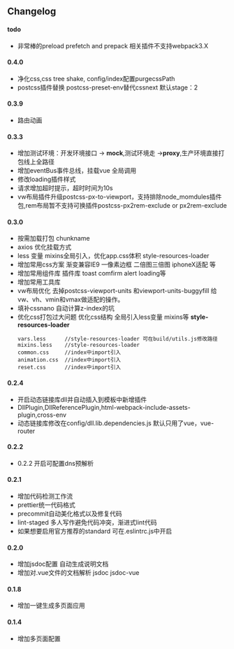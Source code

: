 ## Changelog

#### todo

- 非常棒的preload prefetch and prepack 相关插件不支持webpack3.X

#### 0.4.0

- 净化css,css tree shake, config/index配置purgecssPath
- postcss插件替换 postcss-preset-env替代cssnext 默认stage：2
#### 0.3.9

- 路由动画

#### 0.3.3

- 增加测试环境：开发环境接口 -> **mock**,测试环境走 ->**proxy**,生产环境直接打包线上全路径
- 增加eventBus事件总线，挂载vue 全局调用
- 修改loading插件样式
- 请求增加超时提示，超时时间为10s
- vw布局插件升级postcss-px-to-viewport，支持排除node_momdules插件包,rem布局暂不支持可换插件postcss-px2rem-exclude  or px2rem-exclude

#### 0.3.0

- 按需加载打包 chunkname
- axios 优化挂载方式
- less 变量 mixins全局引入，优化app.css体积 style-resources-loader
- 增加常用css方案 渐变兼容IE9 一像素边框 二倍图三倍图 iphoneX适配 等
- 增加常用组件库 插件库 toast comfirm alert loading等
- 增加常用工具库
- vw布局优化  去掉postcss-viewport-units 和viewport-units-buggyfill 给vw、vh、vmin和vmax做适配的操作。
- 填补cssnano 自动计算z-index的坑
- 优化css打包过大问题 优化css结构 全局引入less变量 mixins等  **style-resources-loader**
    ```
    vars.less      //style-resources-loader 可在build/utils.js修改路径
    mixins.less    //style-resources-loader
    common.css     //index中import引入
    animation.css  //index中import引入
    reset.css      //index中import引入
    ```
#### 0.2.4

- 开启动态链接库dll并自动插入到模板中新增插件
- DllPlugin,DllReferencePlugin,html-webpack-include-assets-plugin,cross-env
- 动态链接库修改在config/dll.lib.dependencies.js 默认只用了vue，vue-router
#### 0.2.2

- 0.2.2 开启可配置dns预解析

#### 0.2.1

- 增加代码检测工作流
- prettier统一代码格式
- precommit自动美化格式以及修复代码
- lint-staged 多人写作避免代码冲突，渐进式lint代码
- 如果想要启用官方推荐的standard 可在.eslintrc.js中开启


#### 0.2.0

- 增加jsdoc配置 自动生成说明文档
- 增加对.vue文件的文档解析 jsdoc jsdoc-vue

#### 0.1.8

- 增加一键生成多页面应用

#### 0.1.4

- 增加多页面配置


